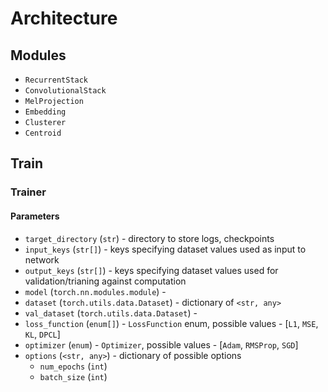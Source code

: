 # Architecture

## Modules

- `RecurrentStack`
- `ConvolutionalStack`
- `MelProjection`
- `Embedding`
- `Clusterer`
- `Centroid`

## Train

### Trainer

#### Parameters

- `target_directory` (`str`) - directory to store logs, checkpoints
- `input_keys` (`str[]`) - keys specifying dataset values used as input to network
- `output_keys` (`str[]`) - keys specifying dataset values used for validation/trianing against computation
- `model` (`torch.nn.modules.module`) -
- `dataset` (`torch.utils.data.Dataset`) - dictionary of `<str, any>`
- `val_dataset` (`torch.utils.data.Dataset`) -
- `loss_function` (`enum[]`) - `LossFunction` enum, possible values - [`L1`, `MSE`, `KL`, `DPCL`]
- `optimizer` (`enum`) - `Optimizer`, possible values - [`Adam`, `RMSProp`, `SGD`]
- `options` (`<str, any>`) - dictionary of possible options
  - `num_epochs` (`int`)
  - `batch_size` (`int`)

